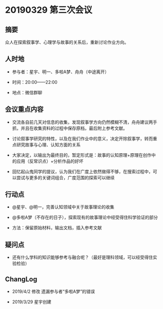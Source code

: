 # 20190329 第三次会议

## 摘要



众人在探索叙事学、心理学与故事的关系后，重新讨论作业方向。



## 人时地



- 参与者：星宇、明一、多啦A梦、舟舟（中途离开）



- 时间：20:00——22:00



- 地点：微信群聊



## 会议重点内容



- 交流各自前几天对信息的收集，发现叙事学方向仍然模糊不清，舟舟建议两手抓，并且在收集资料的过程中保存原档，最后附上参考文献。



- 讨论叙事学研究的特性，以及在我们作业中的意义，决定开除叙事学，转而重点研究故事与心理、认知方面的关系



- 大家决定，以输出为最终目的，暂定形式是：故事的认知原理+原理在创作中的应用（反常识点）+分析作品的好坏



- 回忆起山鬼同学的提议，认为我们在广度上依然做得不够，在搜索过程中，可以尝试与更多的关键词组合，广度范围的探索可以继续



## 行动点



- @星宇、@明一，完善认知领域中关于故事理论的收集



- @多啦A梦（不存在的日子），探索现有的故事理论中经受得住科学验证的部分



- 方法：保留原始材料，输出文档，插入参考文献



## 疑问点



- 还有什么学科的知识能够参考与融合呢？（最好是理科领域，可以经受得住实验检验）



## ChangLog

- 2019/4/2 修改 遗漏参与者“多啦A梦”的错误

- 2019/3/29 星宇创建